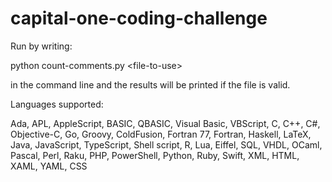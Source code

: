 # capital-one-coding-challenge

Run by writing:

python count-comments.py \<file-to-use\>
  
in the command line and the results will be printed if the file is valid.

Languages supported:

Ada, APL, AppleScript, BASIC, QBASIC, Visual Basic, VBScript, C, C++, C#, Objective-C, Go, Groovy, ColdFusion, Fortran 77, Fortran, Haskell, LaTeX, Java, JavaScript, TypeScript, Shell script, R, Lua, Eiffel, SQL, VHDL, OCaml, Pascal, Perl, Raku, PHP, PowerShell, Python, Ruby, Swift, XML, HTML, XAML, YAML, CSS
